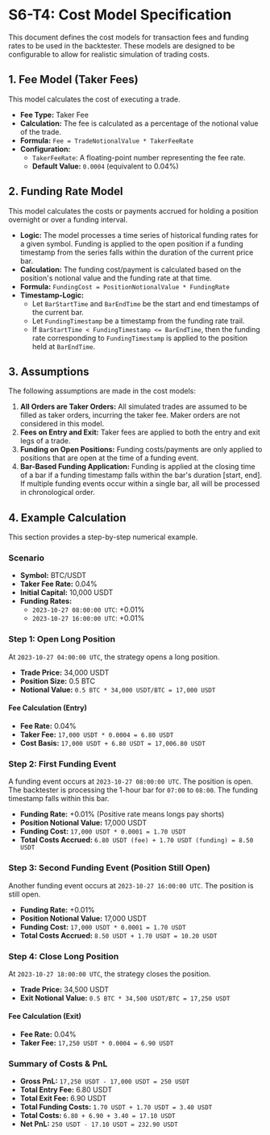 # S6-T4: Cost Model Specification

This document defines the cost models for transaction fees and funding rates to be used in the backtester. These models are designed to be configurable to allow for realistic simulation of trading costs.

## 1. Fee Model (Taker Fees)

This model calculates the cost of executing a trade.

*   **Fee Type:** Taker Fee
*   **Calculation:** The fee is calculated as a percentage of the notional value of the trade.
*   **Formula:** `Fee = TradeNotionalValue * TakerFeeRate`
*   **Configuration:**
    *   `TakerFeeRate`: A floating-point number representing the fee rate.
    *   **Default Value:** `0.0004` (equivalent to 0.04%)

## 2. Funding Rate Model

This model calculates the costs or payments accrued for holding a position overnight or over a funding interval.

*   **Logic:** The model processes a time series of historical funding rates for a given symbol. Funding is applied to the open position if a funding timestamp from the series falls within the duration of the current price bar.
*   **Calculation:** The funding cost/payment is calculated based on the position's notional value and the funding rate at that time.
*   **Formula:** `FundingCost = PositionNotionalValue * FundingRate`
*   **Timestamp-Logic:**
    *   Let `BarStartTime` and `BarEndTime` be the start and end timestamps of the current bar.
    *   Let `FundingTimestamp` be a timestamp from the funding rate trail.
    *   If `BarStartTime < FundingTimestamp <= BarEndTime`, then the funding rate corresponding to `FundingTimestamp` is applied to the position held at `BarEndTime`.

## 3. Assumptions

The following assumptions are made in the cost models:

1.  **All Orders are Taker Orders:** All simulated trades are assumed to be filled as taker orders, incurring the taker fee. Maker orders are not considered in this model.
2.  **Fees on Entry and Exit:** Taker fees are applied to both the entry and exit legs of a trade.
3.  **Funding on Open Positions:** Funding costs/payments are only applied to positions that are open at the time of a funding event.
4.  **Bar-Based Funding Application:** Funding is applied at the closing time of a bar if a funding timestamp falls within the bar's duration [start, end]. If multiple funding events occur within a single bar, all will be processed in chronological order.

## 4. Example Calculation

This section provides a step-by-step numerical example.

### Scenario

-   **Symbol:** BTC/USDT
-   **Taker Fee Rate:** 0.04%
-   **Initial Capital:** 10,000 USDT
-   **Funding Rates:**
    -   `2023-10-27 08:00:00 UTC`: +0.01%
    -   `2023-10-27 16:00:00 UTC`: +0.01%

### Step 1: Open Long Position

At `2023-10-27 04:00:00 UTC`, the strategy opens a long position.

-   **Trade Price:** 34,000 USDT
-   **Position Size:** 0.5 BTC
-   **Notional Value:** `0.5 BTC * 34,000 USDT/BTC = 17,000 USDT`

#### Fee Calculation (Entry)

-   **Fee Rate:** 0.04%
-   **Taker Fee:** `17,000 USDT * 0.0004 = 6.80 USDT`
-   **Cost Basis:** `17,000 USDT + 6.80 USDT = 17,006.80 USDT`

### Step 2: First Funding Event

A funding event occurs at `2023-10-27 08:00:00 UTC`. The position is open. The backtester is processing the 1-hour bar for `07:00` to `08:00`. The funding timestamp falls within this bar.

-   **Funding Rate:** +0.01% (Positive rate means longs pay shorts)
-   **Position Notional Value:** 17,000 USDT
-   **Funding Cost:** `17,000 USDT * 0.0001 = 1.70 USDT`
-   **Total Costs Accrued:** `6.80 USDT (fee) + 1.70 USDT (funding) = 8.50 USDT`

### Step 3: Second Funding Event (Position Still Open)

Another funding event occurs at `2023-10-27 16:00:00 UTC`. The position is still open.

-   **Funding Rate:** +0.01%
-   **Position Notional Value:** 17,000 USDT
-   **Funding Cost:** `17,000 USDT * 0.0001 = 1.70 USDT`
-   **Total Costs Accrued:** `8.50 USDT + 1.70 USDT = 10.20 USDT`

### Step 4: Close Long Position

At `2023-10-27 18:00:00 UTC`, the strategy closes the position.

-   **Trade Price:** 34,500 USDT
-   **Exit Notional Value:** `0.5 BTC * 34,500 USDT/BTC = 17,250 USDT`

#### Fee Calculation (Exit)

-   **Fee Rate:** 0.04%
-   **Taker Fee:** `17,250 USDT * 0.0004 = 6.90 USDT`

### Summary of Costs & PnL

-   **Gross PnL:** `17,250 USDT - 17,000 USDT = 250 USDT`
-   **Total Entry Fee:** 6.80 USDT
-   **Total Exit Fee:** 6.90 USDT
-   **Total Funding Costs:** `1.70 USDT + 1.70 USDT = 3.40 USDT`
-   **Total Costs:** `6.80 + 6.90 + 3.40 = 17.10 USDT`
-   **Net PnL:** `250 USDT - 17.10 USDT = 232.90 USDT`